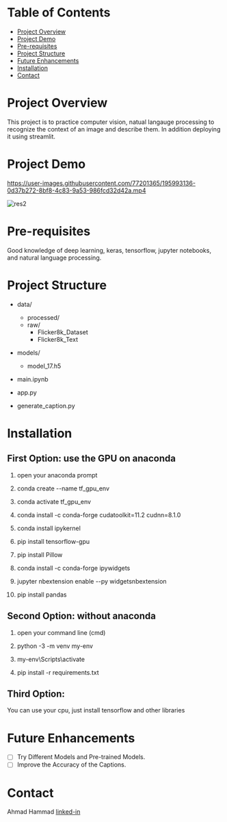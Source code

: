 
# Table of Contents
* [Project Overview](#project-overview)
* [Project Demo](#project-demo)
* [Pre-requisites](#pre-requisites)
* [Project Structure](#project-structure)
* [Future Enhancements](#future-enhancements)
* [Installation](#installation)
* [Contact](#contact)


# Project Overview
This project is to practice computer vision, natual langauge processing to recognize the context of an image and describe them. In addition deploying it using streamlit.


# Project Demo


https://user-images.githubusercontent.com/77201365/195993136-0d37b272-8bf8-4c83-9a53-986fcd32d42a.mp4


![res2](https://user-images.githubusercontent.com/77201365/195993487-1f91bb80-abe1-4e23-876e-d511242c149f.png)


# Pre-requisites
Good knowledge of deep learning, keras, tensorflow, jupyter notebooks, and natural language processing.


# Project Structure

- data/
    - processed/
    - raw/
        - Flicker8k_Dataset
        - Flicker8k_Text

- models/
    - model_17.h5

- main.ipynb

- app.py

- generate_caption.py


# Installation

## First Option: use the GPU on anaconda

1. open your anaconda prompt

2. conda create --name tf_gpu_env

3. conda activate tf_gpu_env

4. conda install -c conda-forge cudatoolkit=11.2 cudnn=8.1.0

5. conda install ipykernel

6. pip install tensorflow-gpu

7. pip install Pillow

8. conda install -c conda-forge ipywidgets

9. jupyter nbextension enable --py widgetsnbextension

10. pip install pandas


## Second Option: without anaconda

1. open your command line (cmd)

2. python -3 -m venv my-env

3. my-env\Scripts\activate

4. pip install -r requirements.txt


## Third Option: 

You can use your cpu, just install tensorflow and other libraries




# Future Enhancements
- [ ] Try Different Models and Pre-trained Models.
- [ ] Improve the Accuracy of the Captions.

# Contact

Ahmad Hammad [linked-in](https://www.linkedin.com/in/ahmad-hammad-057369203/)


